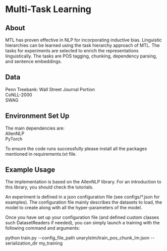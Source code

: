 # Multi-Task Learning

About 
------------
MTL has proven effective in NLP for incorporating inductive bias. Linguistic hierarchies can be learned using the task hierarchy approach of MTL. The tasks for experiments are selected to enrich the representations linguistically. The tasks are POS tagging, chunking, dependency parsing, and sentence embeddings.

Data  
------------
Penn Treebank: Wall Street Journal Portion  
CoNLL-2000  
SWAG

Environment Set Up
------------
The main dependencies are:  
AllenNLP  
PyTorch

To ensure the code runs successfully please install all the packages mentioned in requirements.txt file.

Example Usage
------------
The implementation is based on the AllenNLP library. For an introduction to this library, you should check the tutorials.

An experiment is defined in a json configuration file (see configs/*.json for examples). The configuration file mainly describes the datasets to load, the model to create along with all the hyper-parameters of the model.

Once you have set up your configuration file (and defined custom classes such DatasetReaders if needed), you can simply launch a training with the following command and arguments:

python train.py --config_file_path unarylstm/train_pos_chunk_lm.json --serialization_dir my_training
